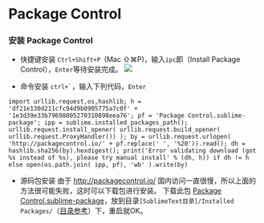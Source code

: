 # Package Control

### 安装 Package Control

* 快捷键安装
`Ctrl+Shift+P `(Mac ⇧⌘P)，输入`ipc`即（Install Package Control），`Enter`等待安装完成。
![](https://github.com/wilon/sublime/raw/master/images/install_package_control.gif)

* 命令安装
``` ctrl+` ```，输入下列代码，`Enter`
```
import urllib.request,os,hashlib; h = 'df21e130d211cfc94d9b0905775a7c0f' + '1e3d39e33b79698005270310898eea76'; pf = 'Package Control.sublime-package'; ipp = sublime.installed_packages_path(); urllib.request.install_opener( urllib.request.build_opener( urllib.request.ProxyHandler()) ); by = urllib.request.urlopen( 'http://packagecontrol.io/' + pf.replace(' ', '%20')).read(); dh = hashlib.sha256(by).hexdigest(); print('Error validating download (got %s instead of %s), please try manual install' % (dh, h)) if dh != h else open(os.path.join( ipp, pf), 'wb' ).write(by)
```

* 源码包安装
由于 http://packagecontrol.io/ 国内访问一直很慢，所以上面的方法很可能失败，这时可以下载包进行安装。
下载此包 [Package Control.sublime-package](https://github.com/wilon/sublime/raw/master/packages/Package%20Control.sublime-package)，放到目录`[SublimeText目录]/Installed Packages/`（[目录参考](#目录参考)）下，重启就OK。